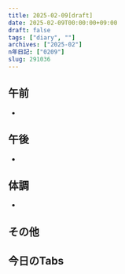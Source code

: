 ```yaml
---
title: 2025-02-09[draft]
date: 2025-02-09T00:00:00+09:00
draft: false
tags: ["diary", ""]
archives: ["2025-02"]
n年日記: ["0209"]
slug: 291036
---
```

## 午前
- 
## 午後
- 
## 体調
- 
## その他
## 今日のTabs